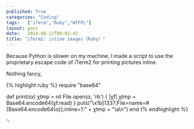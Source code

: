 ```yaml
---
published: True
categories: "Coding"
tags:   ["iTerm","Ruby","WTFPL"]
layout: post
date:   2014-08-12T00:01:42
title: "iTerm2: inline images（Ruby）"
---
```


Because Python is slower on my machine, I made a script to use the proprietary escape code of iTerm2 for printing pictures inline.

Nothing fancy, 

{% highlight ruby %}
require "base64"

def printi(α)
    χtmp = nil
    File.open(α, 'rb') { |χf|
        χtmp = Base64.encode64(χf.read)
    }
    puts("\x1b]1337;File=name=#{Base64.encode64(α)};inline=1:" + χtmp + "\a\n")
end
{% endhighlight %} 

␄

